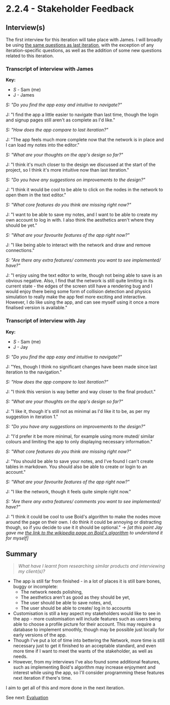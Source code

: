 # 2.2.4 - Stakeholder Feedback

## Interview(s)

The first interview for this iteration will take place with James. I will broadly be using [the same questions as last iteration](../2.1-Iteration1/2.1.4-stakeholder_feedback.md), with the exception of any iteration-specific questions, as well as the addition of some new questions related to this iteration.

### Transcript of interview with James

**Key:**

- _S_ - Sam (me)
- J - James

_S: "Do you find the app easy and intuitive to navigate?"_

J: "I find the app a little easier to navigate than last time, though the login and signup pages still aren't as complete as I'd like."

_S: "How does the app compare to last iteration?"_

J: "The app feels much more complete now that the network is in place and I can load my notes into the editor."

_S: "What are your thoughts on the app's design so far?"_

J: "I think it's much closer to the design we discussed at the start of the project, so I think it's more intuitive now than last iteration."

_S: "Do you have any suggestions on improvements to the design?"_

J: "I think it would be cool to be able to click on the nodes in the network to open them in the text editor."

_S: "What core features do you think are missing right now?"_

J: "I want to be able to save my notes, and I want to be able to create my own account to log in with. I also think the aesthetics aren't where they should be yet."

_S: "What are your favourite features of the app right now?"_

J: "I like being able to interact with the network and draw and remove connections."

_S: "Are there any extra features/ comments you want to see implemented/ have?"_

J: "I enjoy using the text editor to write, though not being able to save is an obvious negative. Also, I find that the network is still quite limiting in its current state - the edges of the screen still have a rendering bug and I would enjoy there being some form of collision detection and physics simulation to really make the app feel more exciting and interactive. However, I do like using the app, and can see myself using it once a more finalised version is available."

### Transcript of interview with Jay

**Key:**

- _S_ - Sam (me)
- J - Jay

_S: "Do you find the app easy and intuitive to navigate?"_

J: "Yes, though I think no significant changes have been made since last iteration to the navigation."

_S: "How does the app compare to last iteration?"_

J: "I think this version is way better and way closer to the final product."

_S: "What are your thoughts on the app's design so far?"_

J: "I like it, though it's still not as minimal as I'd like it to be, as per my suggestion in iteration 1."

_S: "Do you have any suggestions on improvements to the design?"_

J: "I'd prefer it be more minimal, for example using more muted/ similar colours and limiting the app to only displaying necessary information."

_S: "What core features do you think are missing right now?"_

J: "You should be able to save your notes, and I've found I can't create tables in markdown. You should also be able to create or login to an account."

_S: "What are your favourite features of the app right now?"_

J: "I like the network, though it feels quite simple right now."

_S: "Are there any extra features/ comments you want to see implemented/ have?"_

J: "I think it could be cool to use Boid's algorithm to make the nodes move around the page on their own. I do think it could be annoying or distracting though, so if you decide to use it it should be optional." -> _[at this point Jay gave me [the link to the wikipedia page on Boid's algorithm](https://en.wikipedia.org/wiki/Boids) to understand it for myself]_

## Summary

> _What have I learnt from researching similar products and interviewing my client(s)?_

- The app is still far from finished - in a lot of places it is still bare bones, buggy or incomplete:
  - The network needs polishing,
  - The aesthetics aren't as good as they should be yet,
  - The user should be able to save notes, and,
  - The user should be able to create/ log in to accounts
- Customisation is still a key aspect my stakeholders would like to see in the app - more customisation will include features such as users being able to choose a profile picture for their account. This may require a database to implement smoothly, though may be possible just locally for early versions of the app.
- Though I've put a lot of time into bettering the Network, more time is still necessary just to get it finished to an acceptable standard, and even more time if I want to meet the wants of the stakeholder, as well as needs.
- However, from my interviews I've also found some additional features, such as implementing Boid's algorithm may increase enjoyment and interest while using the app, so I'll consider programming these features next iteration if there's time.

I aim to get all of this and more done in the next iteration.

See next: [Evaluation](2.2.5-evaluation.md)
